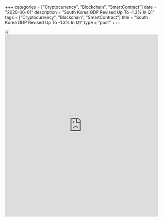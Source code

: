 +++
categories = ["Cryptocurrency", "Blockchain", "SmartContract"]
date = "2020-06-01"
description = "South Korea GDP Revised Up To -1.3% In Q1"
tags = ["Cryptocurrency", "Blockchain", "SmartContract"]
title = "South Korea GDP Revised Up To -1.3% In Q1"
type = "post"
+++

{{<iframe id="large-banner" src="https://www.bounty.group/#slide=4.0" width="100%" height="600" scrolling="no" style="border: 0px solid rgb(216, 221, 230); border-radius: 3px;">}}

South Korea's gross domestic product was down a seasonally adjusted 1.3
percent on quarter in the first three months of 2020, the Bank of Korea
said in Tuesday's preliminary reading.

That's an upward revision from last month's advance estimate that
suggested a decline of 1.4 percent on quarter following the 1.3 percent
quarterly increase in the three months prior.

On a yearly basis, GDP was revised up to 1.4 percent from last month's
figure of 1.3 percent following the 2.3 percent increase in the previous
three months.

For comments and feedback [contact](https://www.playgroundfx.com/contact/): editorial@rtt[news](https://www.letsplayfx.com/blog/forex-news-website/).com

[Economic News][1]

 **What parts of the world are seeing the best (and worst) economic
performances lately? Click[here][2] to check out our [Econ Scorecard][2]
and find out! See up-to-the-moment [ranking](https://www.playgroundfx.com/blog/crypto-exchange-ranking/)s for the best and worst
performers in [GDP][3], [unemployment rate][4], [inflation][2] and much
more.**

   1. www.rtt[news](https://www.letsplayfx.com/blog/forex-news-website/).com/Content/EconomicNews.aspx
   2. www.rtt[news](https://www.letsplayfx.com/blog/forex-news-website/).com/economic-scorecard/world-rank/CPI/highest-performance.aspx
   3. www.rtt[news](https://www.letsplayfx.com/blog/forex-news-website/).com/economic-scorecard/world-rank/GDP/highest-performance.aspx
   4. www.rtt[news](https://www.letsplayfx.com/blog/forex-news-website/).com/economic-scorecard/world-rank/unemployment-rate/lowest-performance.aspx